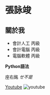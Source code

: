 # 張詠竣
## 關於我

- 會計人工 丙級
- 會計電腦 丙級
- 電腦軟體 丙級

**Python語法**
  
座右銘
*ㄝ不是*

[Youtube](https://www.youtube.com/)
![youtube](圖片URL)
